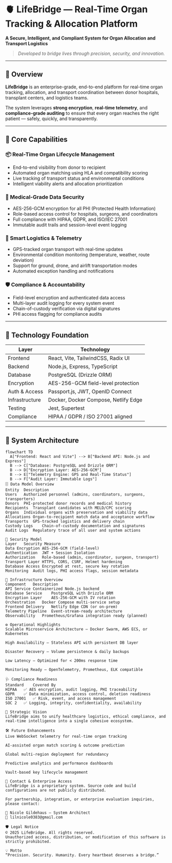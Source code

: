 # 🫀 LifeBridge — Real-Time Organ Tracking & Allocation Platform

**A Secure, Intelligent, and Compliant System for Organ Allocation and Transport Logistics**

> *Developed to bridge lives through precision, security, and innovation.*

---

## 🚀 Overview

**LifeBridge** is an enterprise-grade, end-to-end platform for real-time organ tracking, allocation, and transport coordination between donor hospitals, transplant centers, and logistics teams.

The system leverages **strong encryption**, **real-time telemetry**, and **compliance-grade auditing** to ensure that every organ reaches the right patient — safely, quickly, and transparently.

---

## 🧠 Core Capabilities

### 📦 Real-Time Organ Lifecycle Management
- End-to-end visibility from donor to recipient
- Automated organ matching using HLA and compatibility scoring
- Live tracking of transport status and environmental conditions
- Intelligent viability alerts and allocation prioritization

### 🔐 Medical-Grade Data Security
- AES-256-GCM encryption for all PHI (Protected Health Information)
- Role-based access control for hospitals, surgeons, and coordinators
- Full compliance with HIPAA, GDPR, and ISO/IEC 27001
- Immutable audit trails and session-level event logging

### 🚚 Smart Logistics & Telemetry
- GPS-tracked organ transport with real-time updates
- Environmental condition monitoring (temperature, weather, route deviation)
- Support for ground, drone, and airlift transportation modes
- Automated exception handling and notifications

### 🛡️ Compliance & Accountability
- Field-level encryption and authenticated data access
- Multi-layer audit logging for every system event
- Chain-of-custody verification via digital signatures
- PHI access flagging for compliance audits

---

## 🧩 Technology Foundation

| Layer         | Technology                                 |
|--------------|---------------------------------------------|
| Frontend      | React, Vite, TailwindCSS, Radix UI          |
| Backend       | Node.js, Express, TypeScript                |
| Database      | PostgreSQL (Drizzle ORM)                    |
| Encryption    | AES-256-GCM field-level protection          |
| Auth & Access | Passport.js, JWT, OpenID Connect            |
| Infrastructure| Docker, Docker Compose, Netlify Edge        |
| Testing       | Jest, Supertest                             |
| Compliance    | HIPAA / GDPR / ISO 27001 aligned            |

---

## 🧱 System Architecture

```mermaid
flowchart TD
  A["Frontend: React and Vite"] --> B["Backend API: Node.js and Express"]
  B --> C["Database: PostgreSQL and Drizzle ORM"]
  B --> D["Encryption Layer: AES-256-GCM"]
  B --> E["Telemetry Engine: GPS and Real-Time Status"]
  B --> F["Audit Layer: Immutable Logs"]
🗄️ Data Model Overview
Entity	Description
Users	Authorized personnel (admins, coordinators, surgeons, transporters)
Donors	PHI-protected donor records and medical history
Recipients	Transplant candidates with MELD/CPC scoring
Organs	Individual organs with preservation and viability data
Allocations	Organ-to-recipient match data and acceptance workflow
Transports	GPS-tracked logistics and delivery chain
Custody Logs	Chain-of-custody documentation and signatures
Audit Logs	Regulatory trace of all user and system actions

🔐 Security Model
Layer	Security Measure
Data Encryption	AES-256-GCM (field-level)
Authentication	JWT + Session Isolation
Authorization	Role-based (admin, coordinator, surgeon, transport)
Transport Layer	HTTPS, CORS, CSRF, Helmet hardening
Database Access	Encrypted at rest, secure key rotation
Monitoring	Audit logs, PHI access flags, session metadata

🧮 Infrastructure Overview
Component	Description
API Service	Containerized Node.js backend
Database Service	PostgreSQL with Drizzle ORM
Encryption Layer	AES-256-GCM with IV rotation
Orchestration	Docker Compose multi-service setup
Frontend Delivery	Netlify Edge CDN (or on-prem)
Telemetry Pipeline	Event-stream-ready architecture
Observability	Prometheus/Grafana integration ready (planned)

⚙️ Operational Highlights
Scalable Microservice Architecture — Docker Swarm, AWS ECS, or Kubernetes

High Availability — Stateless API with persistent DB layer

Disaster Recovery — Volume persistence & daily backups

Low Latency — Optimized for < 200ms response time

Monitoring Ready — OpenTelemetry, Prometheus, ELK compatible

🩺 Compliance Readiness
Standard	Covered By
HIPAA	✅ AES encryption, audit logging, PHI traceability
GDPR	✅ Data minimization, access control, deletion readiness
ISO 27001	✅ Risk, event, and access management
SOC 2	✅ Logging, integrity, confidentiality, availability

🧭 Strategic Vision
LifeBridge aims to unify healthcare logistics, ethical compliance, and real-time intelligence into a single cohesive ecosystem.

🛠️ Future Enhancements
Live WebSocket telemetry for real-time organ tracking

AI-assisted organ match scoring & outcome prediction

Global multi-region deployment for redundancy

Predictive analytics and performance dashboards

Vault-based key lifecycle management

👥 Contact & Enterprise Access
LifeBridge is a proprietary system. Source code and build configurations are not publicly distributed.

For partnership, integration, or enterprise evaluation inquiries, please contact:

📧 Nicole Gildehaus — System Architect
📨 lilnicole0383@gmail.com

🛡️ Legal Notice
© 2025 LifeBridge. All rights reserved.
Unauthorized access, distribution, or modification of this software is strictly prohibited.

💡 Motto
“Precision. Security. Humanity. Every heartbeat deserves a bridge.”
